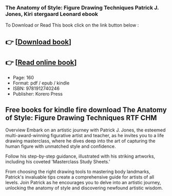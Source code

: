 ### The Anatomy of Style: Figure Drawing Techniques Patrick J. Jones, Kiri stergaard Leonard ebook

To Download or Read This book click on the link button below :

## 👉  [**[Download book](http://get-pdfs.com/download.php?group=book&from=github.com&id=721224&lnk=1079 "Download book")**]

## 👉  [**[Read online book](http://get-pdfs.com/download.php?group=book&from=github.com&id=721224&lnk=1079 "Read online book")**]


* Page: 160
* Format: pdf / epub / kindle
* ISBN: 9781912740246
* Publisher: Korero Press



## Free books for kindle fire download The Anatomy of Style: Figure Drawing Techniques RTF CHM


Overview
Embark on an artistic journey with Patrick J. Jones, the esteemed multi-award-winning figurative artist and teacher, as he invites you to a life drawing masterclass, where he dives deep into the art of capturing the human figure with unmatched style and confidence.
 
 Follow his step-by-step guidance, illustrated with his striking artworks, including his coveted &#039;Masterclass Study Sheets.&#039;
 
 From choosing the right drawing tools to mastering body landmarks, Patrick&#039;s invaluable tips create a comprehensive guide for artists of all levels. Join Patrick as he encourages you to delve into an artistic journey, unlocking the anatomy of style and discovering newfound artistic wisdom.



